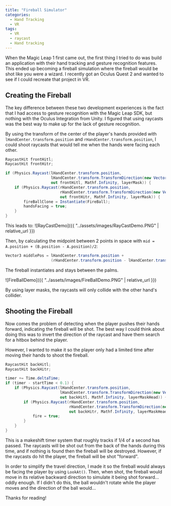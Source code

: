 ```yaml
---
title: "Fireball Simulator"
categories:
  - Hand Tracking
  - VR
tags:
  - VR
  - raycast
  - Hand tracking
---
```


When the Magic Leap 1 first came out, the first thing I tried to do was build an application with their hand tracking and gesture recognition features. This ended up becoming a fireball simulation where the fireball would be shot like you were a wizard. I recently got an Oculus Quest 2 and wanted to see if I could recreate that project in VR.

## Creating the Fireball

The key difference between these two development experiences is the fact that I had access to gesture recognition with the Magic Leap SDK, but nothing with the Oculus Integration from Unity. I figured that using raycasts was the best way to make up for the lack of gesture recognition.

By using the transform of the center of the player's hands provided with `lHandCenter.transform.position` and `rHandCenter.transform.position`, I could shoot raycasts that would tell me when the hands were facing each other.

```csharp
RaycastHit frontHitl;
RaycastHit frontHitr;

if (Physics.Raycast(lHandCenter.transform.position, 
                    lHandCenter.transform.TransformDirection(new Vector3(-0.15f, 1.0f, 0.0f)), 
                    out frontHitl, Mathf.Infinity, layerMask)) {
    if (Physics.Raycast(rHandCenter.transform.position, 
                        rHandCenter.transform.TransformDirection(new Vector3(0.15f, -1.0f, 0.0f)), 
                        out frontHitr, Mathf.Infinity, layerMask)) {
        fireBallClone = Instantiate(FireBall);
        handsFacing = true;
    }
}
```

This leads to:
![RayCastDemo]({{ "../assets/images/RayCastDemo.PNG" | relative_url }})

Then, by calculating the midpoint between 2 points in space with `mid = A.position + (B.position - A.position)/2`:

```csharp
Vector3 middlePos = lHandCenter.transform.position + 
                    (rHandCenter.transform.position - lHandCenter.transform.position) / 2; 
```

The fireball instantiates and stays between the palms.

![FireBallDemo]({{ "../assets/images/FireBallDemo.PNG" | relative_url }})

By using layer masks, the raycasts will only collide with the other hand's collider.

## Shooting the Fireball

Now comes the problem of detecting when the player pushes their hands forward, indicating the fireball will be shot. The best way I could think about doing this was to invert the direction of the raycast and have them search for a hitbox behind the player.

However, I wanted to make it so the player only had a limited time after moving their hands to shoot the fireball.

```csharp
RaycastHit backHitl;
RaycastHit backHitr;

timer += Time.deltaTime;
if (timer - startTime < 0.1) {
    if (Physics.Raycast(lHandCenter.transform.position, 
                        lHandCenter.transform.TransformDirection(new Vector3(0.15f, -1.0f, 0.0f)), 
                        out backHitl, Mathf.Infinity, layerMaskHead)) {
        if (Physics.Raycast(rHandCenter.transform.position, 
                            rHandCenter.transform.TransformDirection(new Vector3(-0.15f, 1.0f, 0.0f)), 
                            out backHitr, Mathf.Infinity, layerMaskHead)) {
            fire = true;
        }
    }
}
```

This is a makeshift timer system that roughly tracks if 1/4 of a second has passed. The raycasts will be shot out from the back of the hands during this time, and if nothing is found then the fireball will be destroyed. However, if the raycasts do hit the player, the fireball will be shot "forward".

In order to simplify the travel direction, I made it so the fireball would always be facing the player by using `LookAt()`. Then, when shot, the fireball would move in its relative backward direction to simulate it being shot forward... oddly enough. If I didn't do this, the ball wouldn't rotate while the player moves and the direction of the ball would...

Thanks for reading!